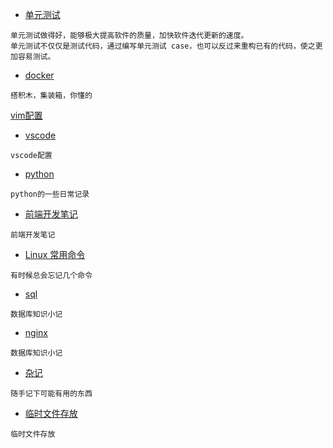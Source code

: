 * [单元测试](jest/jest.md)

```
单元测试做得好，能够极大提高软件的质量，加快软件迭代更新的速度。
单元测试不仅仅是测试代码，通过编写单元测试 case，也可以反过来重构已有的代码，使之更加容易测试。
```
* [docker](docker/docker.md)

```
搭积木，集装箱，你懂的
```
[vim配置](web/vim.md)  

* [vscode](vscode/vscode.md)

```
vscode配置
```


* [python](python/python.md)

```
python的一些日常记录
```


* [前端开发笔记](web/web.md)


```
前端开发笔记
```

* [Linux 常用命令](linux/linux.md)

```
有时候总会忘记几个命令
```

* [sql](sql/mac-mysql.md)

```
数据库知识小记
```

* [nginx](nginx/nginx.md)

```
数据库知识小记
```

* [杂记](other/index.md)

```
随手记下可能有用的东西
```

* [临时文件存放](index.md)

```
临时文件存放
```
